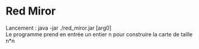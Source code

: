 # Red Miror
Lancement : java -jar ./red_miror.jar [arg0]<br>
Le programme prend en entrée un entier n pour construire la carte de taille n*n

